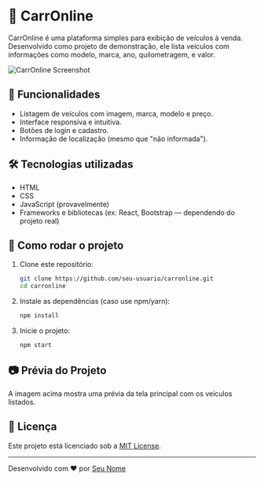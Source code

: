 
# 🚗 CarrOnline

CarrOnline é uma plataforma simples para exibição de veículos à venda. Desenvolvido como projeto de demonstração, ele lista veículos com informações como modelo, marca, ano, quilometragem, e valor.

![CarrOnline Screenshot](./f6bc7cb8-d848-4938-8659-8b2af7e10b17.png)

## 🔧 Funcionalidades

- Listagem de veículos com imagem, marca, modelo e preço.
- Interface responsiva e intuitiva.
- Botões de login e cadastro.
- Informação de localização (mesmo que "não informada").

## 🛠️ Tecnologias utilizadas

- HTML
- CSS
- JavaScript (provavelmente)
- Frameworks e bibliotecas (ex: React, Bootstrap — dependendo do projeto real)

## 🚀 Como rodar o projeto

1. Clone este repositório:
   ```bash
   git clone https://github.com/seu-usuario/carronline.git
   cd carronline
   ```

2. Instale as dependências (caso use npm/yarn):
   ```bash
   npm install
   ```

3. Inicie o projeto:
   ```bash
   npm start
   ```

## 📷 Prévia do Projeto

A imagem acima mostra uma prévia da tela principal com os veículos listados.

## 📄 Licença

Este projeto está licenciado sob a [MIT License](LICENSE).

---

Desenvolvido com ❤️ por [Seu Nome](https://github.com/seu-usuario)
